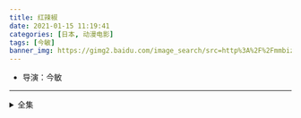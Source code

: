 ```yaml
---
title: 红辣椒
date: 2021-01-15 11:19:41
categories: [日本, 动漫电影]
tags: [今敏]
banner_img: https://gimg2.baidu.com/image_search/src=http%3A%2F%2Fmmbiz.qpic.cn%2Fmmbiz_jpg%2Fg0XpswO3HmdMM77L5TFWOicgurKp8esViaLFhIYWpicBFfFyylicu1Pypatj0ZzWMLR3XA7fGMZmIHYiaFUmA74codQ%2F0%3Fwx_fmt%3Djpeg&refer=http%3A%2F%2Fmmbiz.qpic.cn&app=2002&size=f9999,10000&q=a80&n=0&g=0n&fmt=jpeg?sec=1613273073&t=f353cc8c741a28b5ec5b1a58da4deb4f
---
```

* 导演：今敏
---
<!-- more -->
<details>
<summary>全集</summary>
{% dplayer "url:http://yi.jingdianzuida.com/20191122/nEFiUgoj/index.m3u8" "type:hls" %}
</details>